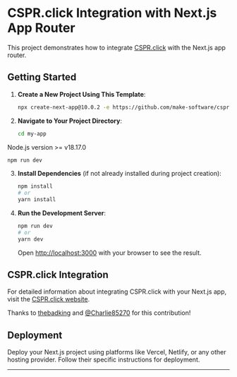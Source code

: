 # CSPR.click Integration with Next.js App Router

This project demonstrates how to integrate [CSPR.click](https://cspr.click/) with the Next.js app router.

## Getting Started

1. **Create a New Project Using This Template**:

   ```bash
   npx create-next-app@10.0.2 -e https://github.com/make-software/csprclick-nextjs-template
   ```

2. **Navigate to Your Project Directory**:

   ```bash
   cd my-app
   ```

Node.js version >= v18.17.0

   ```bash
   npm run dev
   ```

3. **Install Dependencies** (if not already installed during project creation):

   ```bash
   npm install
   # or
   yarn install
   ```

4. **Run the Development Server**:

   ```bash
   npm run dev
   # or
   yarn dev
   ```

   Open [http://localhost:3000](http://localhost:3000) with your browser to see the result.

## CSPR.click Integration

For detailed information about integrating CSPR.click with your Next.js app, visit the [CSPR.click website](https://cspr.click/).

Thanks to  [thebadking](https://github.com/thebadking) and [@Charlie85270](https://github.com/Charlie85270) for this contribution!

## Deployment

Deploy your Next.js project using platforms like Vercel, Netlify, or any other hosting provider. Follow their specific instructions for deployment.

---
